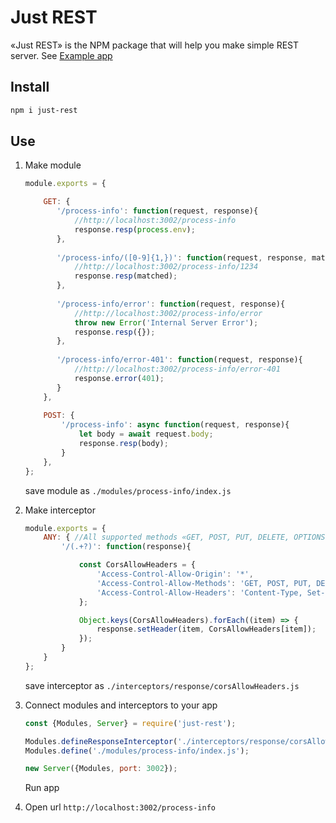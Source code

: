 # Just REST #
«Just REST» is the NPM package that will help you make simple REST server.
See [Example app](https://github.com/BorisKotlyarov/just-rest-example)

## Install

```bash 
npm i just-rest
```

## Use

1) Make module
    ```javascript
    module.exports = {
    
        GET: {
           '/process-info': function(request, response){
               //http://localhost:3002/process-info
               response.resp(process.env);
           },
           
           '/process-info/([0-9]{1,})': function(request, response, matched){
               //http://localhost:3002/process-info/1234
               response.resp(matched);
           },
           
           '/process-info/error': function(request, response){
               //http://localhost:3002/process-info/error
               throw new Error('Internal Server Error');
               response.resp({});
           },
           
           '/process-info/error-401': function(request, response){
               //http://localhost:3002/process-info/error-401
               response.error(401);
           }
        },
     
        POST: {
            '/process-info': async function(request, response){
                let body = await request.body;
                response.resp(body);
            }
        }, 
    };
    ```
    save module as `./modules/process-info/index.js`

2) Make interceptor
    ```javascript
    module.exports = {
        ANY: { //All supported methods «GET, POST, PUT, DELETE, OPTIONS»
            '/(.+?)': function(response){
    
                const CorsAllowHeaders = {
                    'Access-Control-Allow-Origin': '*',
                    'Access-Control-Allow-Methods': 'GET, POST, PUT, DELETE, OPTIONS',
                    'Access-Control-Allow-Headers': 'Content-Type, Set-Cookies, Access-Token'
                };
    
                Object.keys(CorsAllowHeaders).forEach((item) => {
                    response.setHeader(item, CorsAllowHeaders[item]);
                });
            }
        }
    };
    ```
    save interceptor as `./interceptors/response/corsAllowHeaders.js`

2) Connect modules and interceptors to your app
    ```javascript
    const {Modules, Server} = require('just-rest');
    
    Modules.defineResponseInterceptor('./interceptors/response/corsAllowHeaders.js');
    Modules.define('./modules/process-info/index.js');
    
    new Server({Modules, port: 3002});
    ```
    Run app
3) Open url `http://localhost:3002/process-info`
